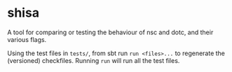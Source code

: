 # shisa

A tool for comparing or testing the behaviour of nsc and dotc, and their various flags.

Using the test files in `tests/`, from sbt run `run <files>...` to regenerate the (versioned) checkfiles.
Running `run` will run all the test files.
